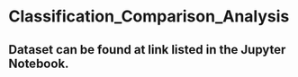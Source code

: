 # Classification_Comparison_Analysis
## Dataset can be found at link listed in the Jupyter Notebook.
